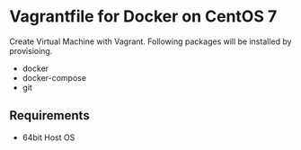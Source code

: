 # Vagrantfile for Docker on CentOS 7

Create Virtual Machine with Vagrant. Following packages will be installed by provisioing.

- docker
- docker-compose
- git

## Requirements

- 64bit Host OS
